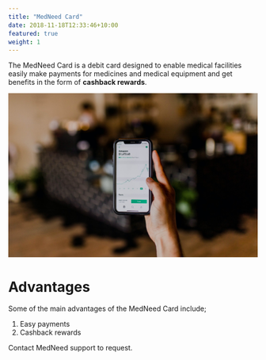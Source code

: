 ```yaml
---
title: "MedNeed Card"
date: 2018-11-18T12:33:46+10:00
featured: true
weight: 1
---
```


The MedNeed Card is a debit card designed to enable medical facilities easily make payments for medicines and medical equipment and get benefits in the form of **cashback rewards**.

![Accounting Services](/images/austin-distel-nGc5RT2HmF0-unsplash.jpg)

# Advantages 

Some of the main advantages of the MedNeed Card include;

1. Easy payments
2. Cashback rewards

Contact MedNeed support to request.




